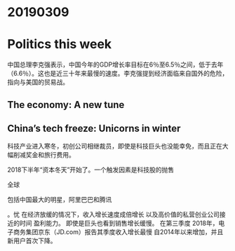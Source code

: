 # 20190309

# Politics this week

中国总理李克强表示，中国今年的GDP增长率目标在6％至6.5％之间，低于去年（6.6％）。这也是近三十年来最慢的速度。李克强提到经济面临来自国外的危险，指向与美国的贸易战。


## The economy: A new tune





## China’s tech freeze: Unicorns in winter

科技产业进入寒冬，初创公司相继裁员，即使是科技巨头也没能幸免，而且正在大幅削减奖金和旅行费用。


2018下半年“资本冬天”开始了。一个触发因素是科技股的抛售

全球

包括中国最大的明星，阿里巴巴和腾讯

。忧
在经济放缓的情况下，收入增长速度成倍增长
以及高价值的私营创业公司接近的时间
盈利能力。 即使是巨头也看到销售增长缓慢。 在第三季度
2018年，电子商务集团京东（JD.com）报告其季度收入增长最慢
自2014年以来增加，并且新用户首次下降。